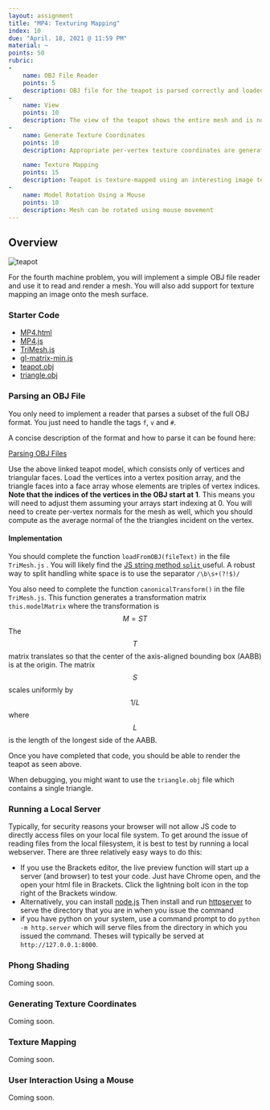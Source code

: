 ```yaml
---
layout: assignment
title: "MP4: Texturing Mapping"
index: 10
due: "April. 18, 2021 @ 11:59 PM"
material: ~
points: 50
rubric:
-
    name: OBJ File Reader
    points: 5
    description: OBJ file for the teapot is parsed correctly and loaded into buffers 
-
    name: View 
    points: 10
    description: The view of the teapot shows the entire mesh and is non-distorted 
- 
    name: Generate Texture Coordinates
    points: 10
    description: Appropriate per-vertex texture coordinates are generated for the teapot
    
    name: Texture Mapping
    points: 15
    description: Teapot is texture-mapped using an interesting image texture and shaded using the Phong or Blinn-Phong reflection model.
- 
    name: Model Rotation Using a Mouse
    points: 10
    description: Mesh can be rotated using mouse movement 
---
```


## Overview

![teapot](https://illinois-cs418.github.io/img/teapot-obj.png) 

 

For the fourth machine problem, you will implement a simple OBJ file reader and use it to read and render a mesh. You will also add support for texture mapping an image onto the mesh surface.

### Starter Code

+ [MP4.html](https://github.com/illinois-cs418/illinois-cs418.github.io/raw/master/Examples/MP4/MP4.html)
+ [MP4.js](https://github.com/illinois-cs418/illinois-cs418.github.io/raw/master/Examples/MP4/MP4.js)
+ [TriMesh.js](https://github.com/illinois-cs418/illinois-cs418.github.io/raw/master/Examples/MP4/TriMesh.js)
+ [gl-matrix-min.js](https://github.com/illinois-cs418/illinois-cs418.github.io/raw/master/Examples/MP4/gl-matrix-min.js)
+ [teapot.obj](https://github.com/illinois-cs418/illinois-cs418.github.io/raw/master/Examples/MP4/teapot.obj)
+ [triangle.obj](https://raw.githubusercontent.com/illinois-cs418/illinois-cs418.github.io/master/Examples/MP4/triangle.obj)

### Parsing an OBJ File

You only need to implement a reader that parses a subset of the full OBJ format. You just need to handle the tags `f`, `v` and `#`.

A concise description of the format and how to parse it can be found here:

[Parsing OBJ Files](https://illinois-cs418.github.io/ref-parse-obj.html)

Use the above linked teapot model, which consists only of vertices and triangular faces. Load the vertices into a vertex position array, and the triangle faces into a face array whose elements are triples of vertex indices. **Note that the indices of the vertices in the OBJ start at 1**. This means you will need to adjust them assuming your arrays start indexing at 0. You will need to create per-vertex normals for the mesh as well, which you should compute as the average normal of the the triangles incident on the vertex.

#### Implementation

You should complete the function `loadFromOBJ(fileText)` in the file `TriMesh.js` . You will likely find the [JS string method `split` ](https://developer.mozilla.org/en-US/docs/Web/JavaScript/Reference/Global_Objects/String/split) useful. A robust way to split handling white space is to use the separator `/\b\s+(?!$)/`

You also need to complete the function `canonicalTransform()` in the file `TriMesh.js`. This function generates a transformation matrix `this.modelMatrix` where  the transformation is $$M=ST$$  The $$T$$ matrix translates so that the center of the axis-aligned bounding box (AABB) is at the origin. The matrix $$S$$ scales uniformly by $$1/L$$ where $$L$$ is the length of the longest side of the AABB.

Once you have completed that code, you should be able to render the teapot as seen above.

When debugging, you might want to use the `triangle.obj` file which contains a single triangle.

### Running a Local Server ###

Typically, for security reasons your browser will not allow JS code to directly access files on your local file system.  To get around the issue of reading files from the local filesystem, it is best to test by running a local webserver. There are three relatively easy ways to do this:

+ If you use the Brackets editor, the live preview function will start up a server (and browser) to test your code. Just have Chrome open, and the open your html file in Brackets. Click the lightning bolt icon in the top right of the Brackets window.
+ Alternatively, you can install [node.js](https://nodejs.org/en/) Then install and run [httpserver](https://www.npmjs.com/package/httpserver) to serve the directory that you are in when you issue the command
+ if you have python on your system, use a command prompt to do `python -m http.server` which will serve files from the directory in which you issued the command. Theses will typically be served at `http://127.0.0.1:8000`. 

### Phong Shading

Coming soon.

### Generating Texture Coordinates
Coming soon.

### Texture Mapping
Coming soon.

### User Interaction Using a Mouse 

Coming soon.



